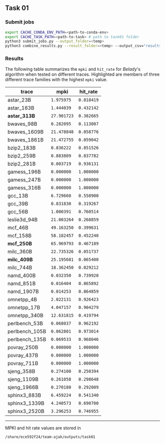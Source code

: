 ## Task 01

### Submit jobs

```bash
export CACHE_CONDA_ENV_PATH=<path-to-conda-env>
export CACHE_TASK_PATH=<path-to-task> # path to task01 folder
python3 submit_jobs.py --output_folder=<temp>
python3 combine_results.py --result_folder=<temp> --output_csv="results.csv"
```

### Results

The following table summarizes the `mpki` and `hit_rate` for *Belady*'s algorithm when tested on different traces.
Highlighted are members of three different trace families with the highest `mpki` value.

| trace           | mpki       | hit_rate |
|-----------------|------------|----------|
| astar_23B       | `1.975975`   | `0.818419` |
| astar_163B      | `1.444039`   | `0.432142` |
| **astar_313B**      | `27.901723`  | `0.382665` |
| bwaves_98B      | `0.282095`   | `0.113087` |
| bwaves_1609B    | `21.478848`  | `0.058776` |
| bwaves_1861B    | `21.472755`  | `0.059042` |
| bzip2_183B      | `0.836222`   | `0.851526` |
| bzip2_259B      | `0.883809`   | `0.837782` |
| bzip2_281B      | `0.003719`   | `0.936131` |
| gamess_196B     | `0.000000`   | `1.000000` |
| gamess_247B     | `0.000000`   | `1.000000` |
| gamess_316B     | `0.000000`   | `1.000000` |
| gcc_13B         | `6.729660`   | `0.550900` |
| gcc_39B         | `0.831830`   | `0.319267` |
| gcc_56B         | `1.000391`   | `0.760514` |
| leslie3d_94B    | `21.003264`  | `0.268859` |
| mcf_46B         | `49.163250`  | `0.399631` |
| mcf_158B        | `58.182457`  | `0.452240` |
| **mcf_250B**        | `65.969793`  | `0.467189` |
| milc_360B       | `22.735326`  | `0.051737` |
| **milc_409B**       | `25.195681`  | `0.065400` |
| milc_744B       | `18.362450`  | `0.029212` |
| namd_400B       | `0.032350`   | `0.739920` |
| namd_851B       | `0.016404`   | `0.865892` |
| namd_1907B      | `0.014253`   | `0.864859` |
| omnetpp_4B      | `2.022131`   | `0.926423` |
| omnetpp_17B     | `4.047157`   | `0.904279` |
| omnetpp_340B    | `12.631815`  | `0.419794` |
| perlbench_53B   | `0.068037`   | `0.962192` |
| perlbench_105B  | `0.062801`   | `0.973014` |
| perlbench_135B  | `0.069533`   | `0.968046` |
| povray_250B     | `0.000000`   | `1.000000` |
| povray_437B     | `0.000000`   | `1.000000` |
| povray_711B     | `0.000000`   | `1.000000` |
| sjeng_358B      | `0.274100`   | `0.250394` |
| sjeng_1109B     | `0.261058`   | `0.298648` |
| sjeng_1966B     | `0.270180`   | `0.292009` |
| sphinx3_883B    | `6.459224`   | `0.541340` |
| sphinx3_1339B   | `4.240573`   | `0.690700` |
| sphinx3_2520B   | `3.296253`   | `0.746955` |

---

MPKI and hit rate values are stored in 
```
/share/ece592f24/team-ajak/outputs/task01
```
